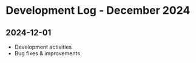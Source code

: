 # Development Log - December 2024

## 2024-12-01
- Development activities
- Bug fixes & improvements
